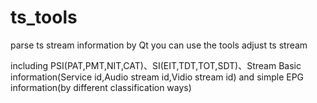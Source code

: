 # ts_tools
parse ts stream information by Qt
you can use the tools adjust ts stream

including PSI(PAT,PMT,NIT,CAT)、SI(EIT,TDT,TOT,SDT)、Stream Basic information(Service id,Audio stream id,Vidio stream id) and simple EPG information(by different classification ways)
